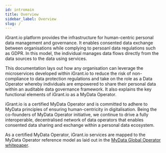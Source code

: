 ```yaml
---
id: intromain
title: Overview
sidebar_label: Overview
slug: /
---
```


iGrant.io platform provides the infrastructure for human-centric personal data management and governance. It enables consented data exchange between organisations while complying to persoanl data regulations such as GDPR. In this model, the individual manages data flows directly from the data sources to the data using services. 

This documentation lays out how any organisation can leverage the microservices developed within iGrant.io to reduce the risk of non-compliance to data protection regulations and take on the role as a Data Operator whereby individuals are empowered to share their personal data within an auditable data governance framework. It also explains the key functional elements of iGrant.io as a MyData Operator. 

iGrant.io is a certified MyData Operator and is committed to adhere to MyData principles of ensuring human-centricity in digitalisation. Being the co-founders of MyData Operator initiative, we continue to drive a fully interoperable, decentralised network of data operators that enables consented data sharing and exchange within a personal data ecosystem. 

As a certified MyData Operator, iGrant.io services are mapped to the MyData Operator reference model as laid out in the [MyData Global Operator whitepaper](https://igrant.io/papers/Understanding-Mydata-Operators.pdf).

